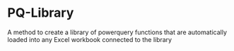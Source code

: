 # PQ-Library
A method to create a library of powerquery functions that are automatically loaded into any Excel workbook connected to the library
